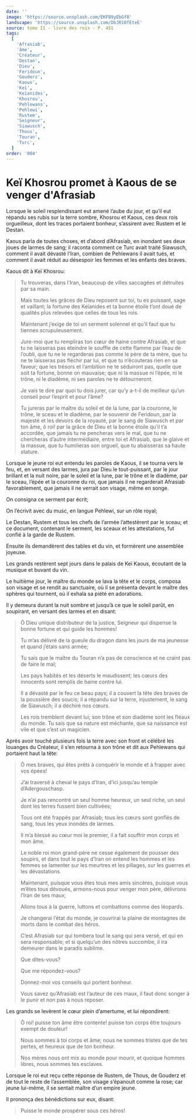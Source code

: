 ```yaml
---
date: ''
image: 'https://source.unsplash.com/EKF89yEbGf8'
landscape: 'https://source.unsplash.com/DbJR10fEteE'
source: tome II - livre des rois - P. 451
tags:
  [
    'Afrasiab',
    'âme',
    'Créateur',
    'Destan',
    'Dieu',
    'Feridoun',
    'Gouderz',
    'Kaous',
    'Keï',
    'Keïanides',
    'Khosrou',
    'Pehlewans',
    'Pehlewi',
    'Rustem',
    'Seigneur',
    'Siawusch',
    'Thous',
    'Touran',
    'Turc',
  ]
order: '004'
---
```


# Keï Khosrou promet à Kaous de se venger d'Afrasiab

Lorsque le soleil resplendissant eut amené l’aube du jour, et qu’il eut répandu ses rubis sur la terre sombre, Khosrou et Kaous, ces deux rois orgueilleux, dont les traces portaient bonheur, s’assirent avec Rustem et le Destan.

Kaous parla de toutes choses, et d’abord d’Afrasiab, en inondant ses deux joues de larmes de sang; il raconta comment ce Turc avait traité Siawusch, comment il avait dévasté l’Iran, combien de Pehlewans il avait tués, et comment il avait réduit au désespoir les femmes et les enfants des braves.

Kaous dit à Keï Khosrou:

> Tu trouveras, dans l’Iran, beaucoup de villes saccagées et détruites par sa main.
>
> Mais toutes les grâces de Dieu reposent sur toi, tu es puissant, sage et vaillant; la fortune des Keïanides et ta bonne étoile t’ont doué de qualités plus relevées que celles de tous les rois.
>
> Maintenant j’exige de toi un serment solennel et qu’il faut que tu tiennes scrupuleusement.
>
> Jure-moi que tu rempliras ton cœur de haine contre Afrasiab, et que tu ne laisseras pas éteindre le souffle de cette flamme par l’eau de l’oubli, que tu ne le regarderas pas comme le père de ta mère, que tu ne te laisseras pas fléchir par lui, et que tu n’écouteras rien en sa faveur; que les trésors et l’ambition ne te séduiront pas, quelle que soit ta fortune, bonne on mauvaise; que ni la massue ni l’épée, ni le trône, ni le diadème, ni ses paroles ne te détourneront.
>
> Je vais te dire par quoi tu dois jurer, car qu’y a-t-il de meilleur qu’un conseil pour l’esprit et pour l’âme?
>
> Tu jureras par le maître du soleil et de la lune, par la couronne, le trône, le sceau et le diadème, par le souvenir de Feridoun, par la majesté et les devoirs de la royauté, par le sang de Siawusch et par ton âme, ô roi! par la grâce de Dieu et la bonne étoile qu’il t’a accordée, que jamais tu ne pencheras vers le mal, que tu ne chercheras d’autre intermédiaire, entre toi et Afrasiab, que le glaive et la massue, que tu humilieras son orgueil, que tu abaisseras sa haute stature.

Lorsque le jeune roi eut entendu les paroles de Kaous, il se tourna vers le feu, et, en versant des larmes, jura par Dieu le tout-puissant, par le jour brillant et la nuit noire, par le soleil et la lune, par le trône et le diadème, par le sceau, l’épée et la couronne du roi, que jamais il ne regarderait Afrasiab favorablement, que jamais il ne verrait son visage, même en songe.

On consigna ce serment par écrit;

On l’écrivit avec du musc, en langue Pehlewi, sur un rôle royal;

Le Destan, Rustem et tous les chefs de l’armée l’attestèrent par le sceau; et ce document, contenant le serment, les sceaux et les attestations, fut confié à la garde de Rustem.

Ensuite ils demandèrent des tables et du vin, et formèrent une assemblée joyeuse.

Les grands restèrent sept jours dans le palais de Keï Kaous, écoutant de la musique et buvant du vin.

Le huitième jour, le maître du monde se lava la tête et le corps, composa son visage et se rendit au sanctuaire, où il se présenta devant le maître des sphères qui tournent, où il exhala sa piété en adorations.

Il y demeura durant la nuit sombre et jusqu’à ce que le soleil parût, en soupirant, en versant des larmes et en disant:

> Ô Dieu unique distributeur de la justice, Seigneur qui dispense la bonne fortune et qui guide les hommes!
>
> Tu m’as délivré de la gueule du dragon dans les jours de ma jeunesse et quand j’étais sans armée;
>
> Tu sais que le maître du Touran n’a pas de conscience et ne craint pas de faire le mal;
>
> Les pays habités et les déserts le maudissent; les cœurs des innocents sont remplis de haine contre lui.
>
> Il a dévasté par le feu ce beau pays; il a couvert la tête des braves de la poussière des soucis; il a répandu sur la terre, injustement, le sang de Siawusch; il a déchiré nos cœurs.
>
> Les rois tremblent devant lui; son trône et son diadème sont les fléaux du monde.
> Tu sais que sa nature est méchante, que sa naissance est vile et que c’est un magicien.

Après avoir touché plusieurs fois la terre avec son front et célébré les louanges du Créateur, il s’en retourna à son trône et dit aux Pehlewans qui portaient haut la tête:

> Ô mes braves, qui êtes prêts à conquérir le monde et à frapper avec vos épées!
>
> J’ai traversé à cheval le pays d’Iran, d’ici jusqu’au temple d’Adergouschasp.
>
> Je n’ai pas rencontré un seul homme heureux, un seul riche, un seul dont les terres fussent bien cultivées;
>
> Tous ont été frappés par Afrasiab; tous les cœurs sont gonflés de sang, tous les yeux inondés de larmes.
>
> Il m’a blessé au cœur moi le premier, il a fait souffrir mon corps et mon âme.
>
> Le noble roi mon grand-père ne cesse également de pousser des soupirs, et dans tout le pays d’Iran on entend les hommes et les femmes se lamenter sur les meurtres et les pillages, sur les guerres et les dévastations.
>
> Maintenant, puisque vous êtes tous mes amis sincères, puisque vous m’êtes tous dévoués, armons-nous pour venger mon père, délivrons l’Iran de ses maux;
>
> Allons tous à la guerre, luttons et combattons comme des léopards.
>
> Je changerai l’état du monde, je couvrirai la plaine de montagnes de morts dans le combat des héros.
>
> C’est Afrasiab sur qui tombera tout le sang qui sera versé, et qui en sera responsable; et si quelqu’un des nôtres succombe, il ira demeurer dans le paradis sublime.
>
> Que dites-vous?
>
> Que me répondez-vous?
>
> Donnez-moi vos conseils qui portent bonheur.
>
> Vous savez qu’Afrasiab est l’auteur de ces maux, il faut donc songer à le punir et non pas à nous reposer.

Les grands se levèrent le cœur plein d’amertume, et lui répondirent:

> Ô roi! puisse ton âme être contente! puisse ton corps être toujours exempt de douleur!
>
> Nous sommes à toi corps et âme; nous ne sommes tristes que de tes pertes, et heureux que de ton bonheur.
>
> Nos mères nous ont mis au monde pour mourir, et quoique hommes libres, nous sommes tes esclaves.

Lorsque le roi eut reçu cette réponse de Rustem, de Thous, de Gouderz et de tout le reste de l’assemblée, son visage s’épanouit comme la rose; car jeune lui-même, il se sentait maître d’un empire jeune.

Il prononça des bénédictions sur eux, disant:

> Puisse le monde prospérer sous ces héros!
